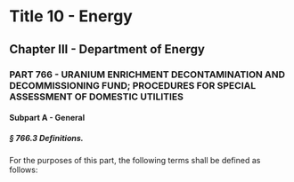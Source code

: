
# Title 10 - Energy
## Chapter III - Department of Energy
### PART 766 - URANIUM ENRICHMENT DECONTAMINATION AND DECOMMISSIONING FUND; PROCEDURES FOR SPECIAL ASSESSMENT OF DOMESTIC UTILITIES
#### Subpart A - General
##### § 766.3 Definitions.

For the purposes of this part, the following terms shall be defined as follows:
